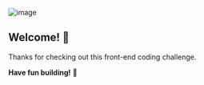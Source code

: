 

![image](https://user-images.githubusercontent.com/76260241/206490982-ffb36c7f-a79a-460a-84f3-adc969c070c9.png)

## Welcome! 👋

Thanks for checking out this front-end coding challenge.




**Have fun building!** 🚀
